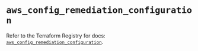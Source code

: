 # `aws_config_remediation_configuration`

Refer to the Terraform Registry for docs: [`aws_config_remediation_configuration`](https://registry.terraform.io/providers/hashicorp/aws/5.85.0/docs/resources/config_remediation_configuration).
